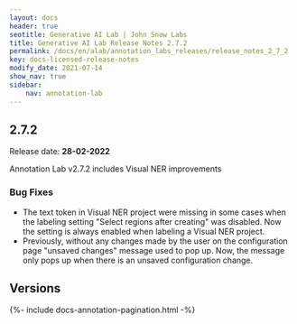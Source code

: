 ```yaml
---
layout: docs
header: true
seotitle: Generative AI Lab | John Snow Labs
title: Generative AI Lab Release Notes 2.7.2
permalink: /docs/en/alab/annotation_labs_releases/release_notes_2_7_2
key: docs-licensed-release-notes
modify_date: 2021-07-14
show_nav: true
sidebar:
    nav: annotation-lab
---
```


<div class="h3-box" markdown="1">

## 2.7.2 

Release date: **28-02-2022**

Annotation Lab v2.7.2 includes Visual NER improvements 

### Bug Fixes 
- The text token in Visual NER project were missing in some cases when the labeling setting "Select regions after creating" was disabled. Now the setting is always enabled when labeling a Visual NER project. 
- Previously, without any changes made by the user on the configuration page "unsaved changes" message used to pop up. Now, the message only pops up when there is an unsaved configuration change. 

</div><div class="prev_ver h3-box" markdown="1">

## Versions

</div>

{%- include docs-annotation-pagination.html -%}